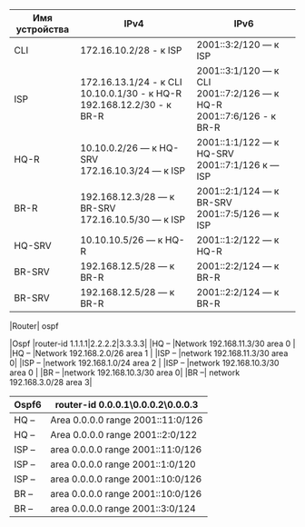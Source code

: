 

|Имя устройства | IPv4 | IPv6 |
|------------|------|------|
| CLI | 172\.16.10.2/28 - к ISP |  2001::3:2/120 — к ISP |
| ISP | 172\.16.13.1/24 - к CLI<br />10\.10.0.1/30 - к HQ-R<br />192\.168.12.2/30 - к BR-R | 2001::3:1/120 — к CLI<br />2001::7:2/126 — к HQ-R<br />2001::7:6/126 - к BR-R |
| HQ-R | 10\.10.0.2/26  — к HQ-SRV  <br />172\.16.10.3/24  — к ISP  | 2001::1:1/122 — к HQ-SRV<br />2001::7:1/126 к — ISP |
| BR-R | 192\.168.12.3/28 — к BR-SRV 172.16.10.5/30 — к ISP | 2001::2:1/124 — к BR-SRV 2001::7:5/126 — к ISP |
| HQ-SRV | 10\.10.10.5/26 — к HQ-R  | 2001::1:2/122 — к HQ-R |
| BR-SRV | 192\.168.12.5/28 — к BR-R  | 2001::2:2/124 — к BR-R |
| BR-SRV | 192\.168.12.5/28 — к BR-R  | 2001::2:2/124 — к BR-R |

|Router| ospf

|Ospf |router-id 1.1.1.1|2.2.2.2|3.3.3.3|
|HQ – |Network 192.168.11.3/30 area 0  |
|HQ – |Network 192.168.2.0/26 area 1 |
|ISP – |network 192.168.11.3/30 area 0| 
|ISP – |network 192.168.1.0/24 area 2 |
|ISP – |network 192.168.10.3/30 area 0 |
|BR – |network 192.168.10.3/30 area 0|
|BR –| network 192.168.3.0/28 area 3|

Ospf6 | router-id 0.0.0.1\0.0.0.2\0.0.0.3
|------------|------------|
HQ – | Area 0.0.0.0 range 2001::11:0/126
HQ – | Area 0.0.0.0 range 2001::2:0/122
ISP – |area 0.0.0.0 range 2001::11:0/126
ISP – |area 0.0.0.0 range 2001::1:0/120
ISP – |area 0.0.0.0 range 2001::10:0/126
BR – |area 0.0.0.0 range 2001::10:0/126
BR – |area 0.0.0.0 range 2001::3:0/124
